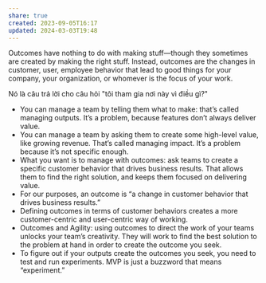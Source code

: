 ```yaml
---
share: true
created: 2023-09-05T16:17
updated: 2024-03-03T19:48
---
```

Outcomes have nothing to do with making stuff—though they sometimes are created by making the right stuff. Instead, outcomes are the changes in customer, user, employee behavior that lead to good things for your company, your organization, or whomever is the focus of your work.

Nó là câu trả lời cho câu hỏi "tôi tham gia nơi này vì điều gì?" 

-   You can manage a team by telling them what to make: that’s called managing outputs. It’s a problem, because features don’t always deliver value.
-   You can manage a team by asking them to create some high-level value, like growing revenue. That’s called managing impact. It’s a problem because it’s not specific enough.
-   What you want is to manage with outcomes: ask teams to create a specific customer behavior that drives business results. That allows them to find the right solution, and keeps them focused on delivering value.
-   For our purposes, an outcome is “a change in customer behavior that drives business results.”
-   Defining outcomes in terms of customer behaviors creates a more customer-centric and user-centric way of working.
-   Outcomes and Agility: using outcomes to direct the work of your teams unlocks your team’s creativity. They will work to find the best solution to the problem at hand in order to create the outcome you seek.
-   To figure out if your outputs create the outcomes you seek, you need to test and run experiments. MVP is just a buzzword that means “experiment.”
